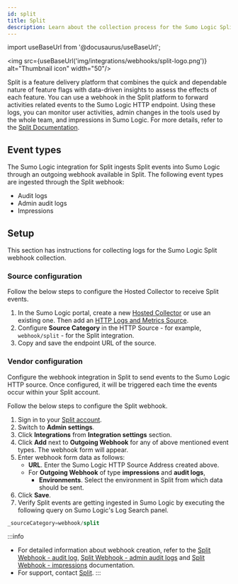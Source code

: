 ```yaml
---
id: split
title: Split
description: Learn about the collection process for the Sumo Logic Split integration.
---
```


import useBaseUrl from '@docusaurus/useBaseUrl';

<img src={useBaseUrl('img/integrations/webhooks/split-logo.png')} alt="Thumbnail icon" width="50"/>

Split is a feature delivery platform that combines the quick and dependable nature of feature flags with data-driven insights to assess the effects of each feature. You can use a webhook in the Split platform to forward activities related events to the Sumo Logic HTTP endpoint. Using these logs, you can monitor user activities, admin changes in the tools used by the whole team, and impressions in Sumo Logic. For more details, refer to the [Split Documentation](https://docs.split.io/docs).

## Event types

The Sumo Logic integration for Split ingests Split events into Sumo Logic through an outgoing webhook available in Split. The following event types are ingested through the Split webhook:
- Audit logs
- Admin audit logs
- Impressions

## Setup

This section has instructions for collecting logs for the Sumo Logic Split webhook collection.

### Source configuration

Follow the below steps to configure the Hosted Collector to receive Split events.

1. In the Sumo Logic portal, create a new [Hosted Collector](/docs/send-data/hosted-collectors/configure-hosted-collector/) or use an existing one. Then add an [HTTP Logs and Metrics Source](/docs/send-data/hosted-collectors/http-source/logs-metrics/#configure-an-httplogs-and-metrics-source).
2. Configure **Source Category** in the HTTP Source - for example, `webhook/split` - for the Split integration.
3. Copy and save the endpoint URL of the source.

### Vendor configuration

Configure the webhook integration in Split to send events to the Sumo Logic HTTP source. Once configured, it will be triggered each time the events occur within your Split account.

Follow the below steps to configure the Split webhook.

1. Sign in to your [Split account](https://app.split.io/login).
2. Switch to **Admin settings**.
3. Click **Integrations** from **Integration settings** section.
4. Click **Add** next to **Outgoing Webhook** for any of above mentioned event types. The webhook form will appear.
5. Enter webhook form data as follows:
    - **URL**. Enter the Sumo Logic HTTP Source Address created above.
    - For **Outgoing Webhook** of type **impressions** and **audit logs**,
        - **Environments**. Select the environment in Split from which data should be sent.
6. Click **Save**.
7. Verify Split events are getting ingested in Sumo Logic by executing the following query on Sumo Logic's Log Search panel.
  ```sql
  _sourceCategory=webhook/split
  ```

:::info
- For detailed information about webhook creation, refer to the [Split Webhook - audit log](https://help.split.io/hc/en-us/articles/360020957991-Webhook-audit-log), [Split Webhook - admin audit logs](https://help.split.io/hc/en-us/articles/360051384832-Webhook-admin-audit-logs) and [Split Webhook - impressions](https://help.split.io/hc/en-us/articles/360020700232-Webhook-impressions) documentation.
- For support, contact [Split](https://www.split.io/support/).
:::
